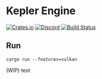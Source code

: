 # Kepler Engine

[![Crates.io](https://img.shields.io/crates/v/gfx?style=flat-square)](https://crates.io/crates/gfx)
[![Discord](https://img.shields.io/discord/522641933173260288?style=flat-square)](https://discord.gg/pXtpWZD)
[![Build Status](https://img.shields.io/endpoint.svg?url=https%3A%2F%2Factions-badge.atrox.dev%2FBrandonDyer64%2FKepler%2Fbadge&style=flat-square)](https://actions-badge.atrox.dev/BrandonDyer64/Kepler/goto)

## Run

```
cargo run --features=vulkan
```

(WIP)
test

